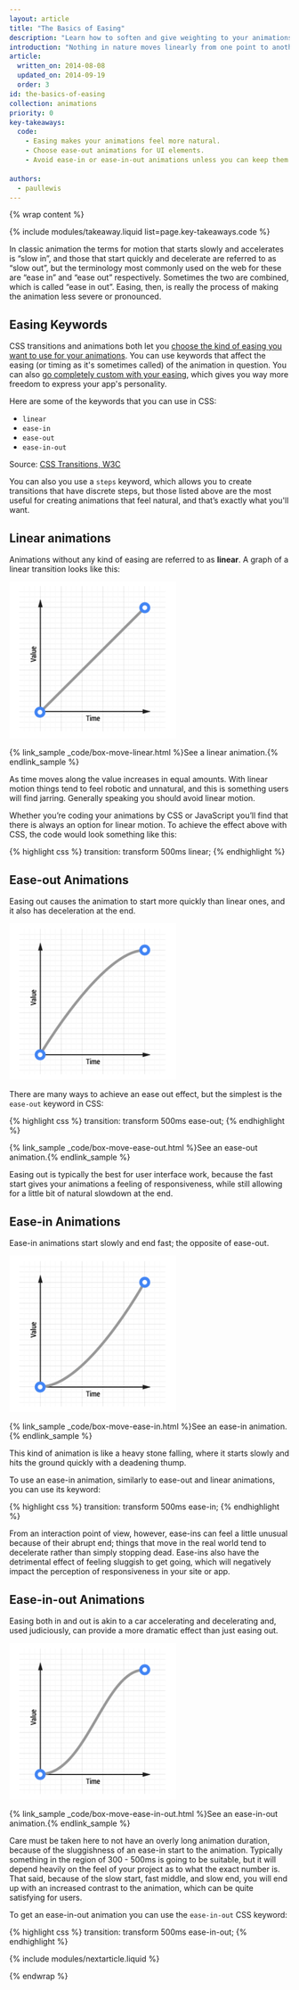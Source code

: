 ```yaml
---
layout: article
title: "The Basics of Easing"
description: "Learn how to soften and give weighting to your animations."
introduction: "Nothing in nature moves linearly from one point to another. In reality things tend to accelerate or decelerate as they move. Our brains are wired to expect this kind of motion, so when animating you should use this to your advantage. Natural motion will make your users feel more comfortable with your apps, which in turn leads to a better overall experience."
article:
  written_on: 2014-08-08
  updated_on: 2014-09-19
  order: 3
id: the-basics-of-easing
collection: animations
priority: 0
key-takeaways:
  code:
    - Easing makes your animations feel more natural.
    - Choose ease-out animations for UI elements.
    - Avoid ease-in or ease-in-out animations unless you can keep them short; they tend to feel sluggish to end users.

authors:
  - paullewis
---
```

{% wrap content %}

{% include modules/takeaway.liquid list=page.key-takeaways.code %}

In classic animation the terms for motion that starts slowly and accelerates is “slow in”, and those that start quickly and decelerate are referred to as “slow out”, but the terminology most commonly used on the web for these are “ease in” and “ease out” respectively. Sometimes the two are combined, which is called “ease in out”. Easing, then, is really the process of making the animation less severe or pronounced.

## Easing Keywords

CSS transitions and animations both let you [choose the kind of easing you want to use for your animations]({{site.fundamentals}}/look-and-feel/animations/choosing-the-right-easing.html). You can use keywords that affect the easing (or timing as it's sometimes called) of the animation in question. You can also [go completely custom with your easing]({{site.fundamentals}}/look-and-feel/animations/custom-easing.html), which gives you way more freedom to express your app's personality.

Here are some of the keywords that you can use in CSS:

* `linear`
* `ease-in`
* `ease-out`
* `ease-in-out`

Source: [CSS Transitions, W3C](http://www.w3.org/TR/css3-transitions/#transition-timing-function-property)

You can also you use a `steps` keyword, which allows you to create transitions that have discrete steps, but those listed above are the most useful for creating animations that feel natural, and that’s exactly what you'll want.

## Linear animations

Animations without any kind of easing are referred to as **linear**. A graph of a linear transition looks like this:

<img src="imgs/linear.png" style="max-width: 300px" alt="Linear ease animation curve." />

{% link_sample _code/box-move-linear.html %}See a linear animation.{% endlink_sample %}

As time moves along the value increases in equal amounts. With linear motion things tend to feel robotic and unnatural, and this is something users will find jarring. Generally speaking you should avoid linear motion.

Whether you’re coding your animations by CSS or JavaScript you’ll find that there is always an option for linear motion. To achieve the effect above with CSS, the code would look something like this:

{% highlight css %}
transition: transform 500ms linear;
{% endhighlight %}


## Ease-out Animations

Easing out causes the animation to start more quickly than linear ones, and it also has deceleration at the end.

<img src="imgs/ease-out.png" style="max-width: 300px" alt="Ease-out animation curve." />

There are many ways to achieve an ease out effect, but the simplest is the `ease-out` keyword in CSS:

{% highlight css %}
transition: transform 500ms ease-out;
{% endhighlight %}

{% link_sample _code/box-move-ease-out.html %}See an ease-out animation.{% endlink_sample %}

Easing out is typically the best for user interface work, because the fast start gives your animations a feeling of responsiveness, while still allowing for a little bit of natural slowdown at the end.

## Ease-in Animations

Ease-in animations start slowly and end fast; the opposite of ease-out.

<img src="imgs/ease-in.png" style="max-width: 300px" alt="Ease-in animation curve." />

{% link_sample _code/box-move-ease-in.html %}See an ease-in animation.{% endlink_sample %}

This kind of animation is like a heavy stone falling, where it starts slowly and hits the ground quickly with a deadening thump.

To use an ease-in animation, similarly to ease-out and linear animations, you can use its keyword:

{% highlight css %}
transition: transform 500ms ease-in;
{% endhighlight %}

From an interaction point of view, however, ease-ins can feel a little unusual because of their abrupt end; things that move in the real world tend to decelerate rather than simply stopping dead. Ease-ins also have the detrimental effect of feeling sluggish to get going, which will negatively impact the perception of responsiveness in your site or app.

## Ease-in-out Animations

Easing both in and out is akin to a car accelerating and decelerating and, used judiciously, can provide a more dramatic effect than just easing out.

<img src="imgs/ease-in-out.png" style="max-width: 300px" alt="Ease-in-out animation curve." />

{% link_sample _code/box-move-ease-in-out.html %}See an ease-in-out animation.{% endlink_sample %}

Care must be taken here to not have an overly long animation duration, because of the sluggishness of an ease-in start to the animation. Typically something in the region of 300 - 500ms is going to be suitable, but it will depend heavily on the feel of your project as to what the exact number is. That said, because of the slow start, fast middle, and slow end, you will end up with an increased contrast to the animation, which can be quite satisfying for users.

To get an ease-in-out animation you can use the `ease-in-out` CSS keyword:

{% highlight css %}
transition: transform 500ms ease-in-out;
{% endhighlight %}

{% include modules/nextarticle.liquid %}

{% endwrap %}
